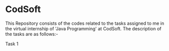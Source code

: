 # CodSoft
This Repository consists of the codes related to the tasks assigned to me in the virtual internship of 'Java Programming' at CodSoft. The description of the tasks are as follows:-

Task 1
